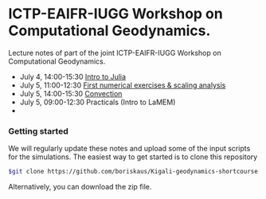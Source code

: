 # ICTP-EAIFR-IUGG Workshop on Computational Geodynamics.
Lecture notes of part of the joint ICTP-EAIFR-IUGG Workshop on Computational Geodynamics. 

* July 4, 14:00-15:30 [Intro to Julia](./JuliaIntro/IntroJulia.md)
* July 5, 11:00-12:30 [First numerical exercises & scaling analysis](./ScalingLaws/ScalingLaws.md)
* July 5, 14:00-15:30 [Convection](./ScalingLaws/ScalingLaws.md)
* July 5, 09:00-12:30 Practicals (Intro to LaMEM)
* 
  

### Getting started
We will regularly update these notes and upload some of the input scripts for the simulations. The easiest way to get started is to clone this repository
```bash
$git clone https://github.com/boriskaus/Kigali-geodynamics-shortcourse .
```
Alternatively, you can download the zip file.